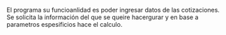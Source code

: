 El programa su funcioanlidad es poder ingresar datos de las cotizaciones.  Se solicita la información del que se queire hacergurar y en base a parametros espesificios hace el calculo. 
